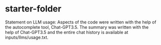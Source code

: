 # starter-folder
Statement on LLM usage: Aspects of the code were written with the help of the autocomplete tool, Chat-GPT3.5. The summary was written with the help of Chat-GPT3.5 and the entire chat history is available at inputs/llms/usage.txt.
